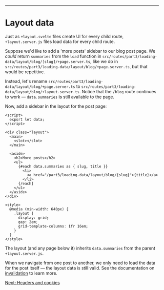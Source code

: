 ------
# **Layout data**
Just as `+layout.svelte` files create UI for every child route, `+layout.server.js` files load data for every child route.

Suppose we'd like to add a 'more posts' sidebar to our blog post page. We _could_ return `summaries` from the `load` function in <code data-file="src/routes/part3/loading-data/layout/blog/[slug]/+page.server.ts">src/routes/part3/loading-data/layout/blog/[slug]/+page.server.ts</code>, like we do in <code data-file="./blog/+page.server.ts">src/routes/part3/loading-data/layout/blog/+page.server.ts</code>, but that would be repetitive.

Instead, let's rename <code data-file="./blog/+page.server.ts">src/routes/part3/loading-data/layout/blog/+page.server.ts</code> to <code data-file="./blog/+page.server.ts">src/routes/part3/loading-data/layout/blog/+layout.server.ts</code>. Notice that the `/blog` route continues to work — `data.summaries` is still available to the page.

Now, add a sidebar in the layout for the post page:
```svelte title="src/routes/part3/loading-data/layout/blog/[slug]/+layout.svelte" "  <aside>" "  </aside>" {11-18}
<script>
  export let data;
</script>

<div class="layout">
  <main>
    <slot></slot>
  </main>

  <aside>
    <h2>More posts</h2>
    <ul>
      {#each data.summaries as { slug, title }}
        <li>
          <a href="/part3/loading-data/layout/blog/{slug}">{title}</a>
        </li>
      {/each}
    </ul>
  </aside>
</div>

<style>
  @media (min-width: 640px) {
    .layout {
      display: grid;
      gap: 2em;
      grid-template-columns: 1fr 16em;
    }
  }
</style>
```
The layout (and any page below it) inherits `data.summaries` from the parent `+layout.server.js`.

When we navigate from one post to another, we only need to load the data for the post itself — the layout data is still valid. See the documentation on [invalidation](https://kit.svelte.dev/docs/load#rerunning-load-functions) to learn more.

[Next: Headers and cookies](/part3/headers&cookies/setting-headers)
